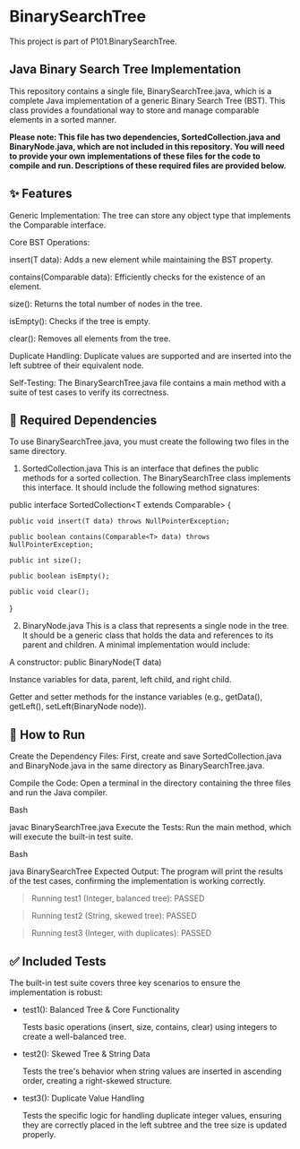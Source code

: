 # BinarySearchTree


This project is part of P101.BinarySearchTree.
## Java Binary Search Tree Implementation
This repository contains a single file, BinarySearchTree.java, which is a complete Java implementation of a generic Binary Search Tree (BST). This class provides a foundational way to store and manage comparable elements in a sorted manner.

**Please note: This file has two dependencies, SortedCollection.java and BinaryNode.java, which are not included in this repository. You will need to provide your own implementations of these files for the code to compile and run. Descriptions of these required files are provided below.**

## ✨ Features
Generic Implementation: The tree can store any object type that implements the Comparable<T> interface.

Core BST Operations:

insert(T data): Adds a new element while maintaining the BST property.

contains(Comparable<T> data): Efficiently checks for the existence of an element.

size(): Returns the total number of nodes in the tree.

isEmpty(): Checks if the tree is empty.

clear(): Removes all elements from the tree.

Duplicate Handling: Duplicate values are supported and are inserted into the left subtree of their equivalent node.

Self-Testing: The BinarySearchTree.java file contains a main method with a suite of test cases to verify its correctness.

## 📂 Required Dependencies
To use BinarySearchTree.java, you must create the following two files in the same directory.

1. SortedCollection.java
This is an interface that defines the public methods for a sorted collection. The BinarySearchTree class implements this interface. It should include the following method signatures:


public interface SortedCollection<T extends Comparable<T>> {

    public void insert(T data) throws NullPointerException;
    
    public boolean contains(Comparable<T> data) throws NullPointerException;
    
    public int size();
    
    public boolean isEmpty();
    
    public void clear();
}


2. BinaryNode.java
This is a class that represents a single node in the tree. It should be a generic class that holds the data and references to its parent and children. A minimal implementation would include:

A constructor: 
public BinaryNode(T data)

Instance variables for data, parent, left child, and right child.

Getter and setter methods for the instance variables (e.g., getData(), getLeft(), setLeft(BinaryNode<T> node)).

## 🚀 How to Run
Create the Dependency Files: First, create and save SortedCollection.java and BinaryNode.java in the same directory as BinarySearchTree.java.

Compile the Code: Open a terminal in the directory containing the three files and run the Java compiler.

Bash

javac BinarySearchTree.java
Execute the Tests: Run the main method, which will execute the built-in test suite.

Bash

java BinarySearchTree
Expected Output: The program will print the results of the test cases, confirming the implementation is working correctly.

>Running test1 (Integer, balanced tree): PASSED

>Running test2 (String, skewed tree):    PASSED

>Running test3 (Integer, with duplicates): PASSED

## ✅ Included Tests
The built-in test suite covers three key scenarios to ensure the implementation is robust:

* test1(): Balanced Tree & Core Functionality

  Tests basic operations (insert, size, contains, clear) using integers to create a well-balanced tree.

* test2(): Skewed Tree & String Data

  Tests the tree's behavior when string values are inserted in ascending order, creating a right-skewed structure.

* test3(): Duplicate Value Handling

  Tests the specific logic for handling duplicate integer values, ensuring they are correctly placed in the left subtree and the tree size is updated properly.
